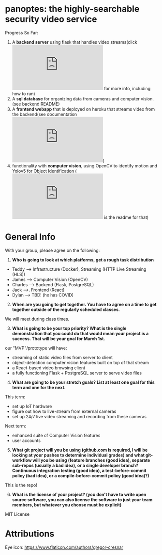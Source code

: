 # panoptes: the highly-searchable security video service

Progress So Far:

1. A **backend server** using flask that handles video streams(click ![HERE](https://github.com/theodorewahle/panoptes/blob/main/backend/README.md) for more info, including how to run)
2. A **sql database** for organizing data from cameras and computer vision. (see backend README)
3. A **frontend webapp** that is deployed on heroku that streams video from the backend(see documentation ![HERE](https://github.com/theodorewahle/panoptes/blob/main/frontend/README.md))
4. functionality with **computer vision**, using OpenCV to identify motion and Yolov5 for Object Identification (![HERE](https://github.com/theodorewahle/panoptes/blob/main/computer-vision/COMPUTER_VISION.md) is the readme for that)

# General Info

With your group, please agree on the following:

1. **Who is going to look at which platforms, get a rough task distribution**

- Teddy --> Infrastructure (Docker), Streaming (HTTP Live Streaming (HLS))
- James --> Computer Vision (OpenCV)
- Charles --> Backend (Flask, PostgreSQL)
- Jack -->. Frontend (React)
- Dylan --> TBD! (he has COVID)

2. **When are you going to get together. You have to agree on a time to get together outside of the regularly scheduled classes.**
   
We will meet during class times.

3. **What is going to be your top priority? What is the single demonstration that you could do that would mean your project is a success. That will be your goal for March 1st.**
    
our "MVP"/prototype will have:
- streaming of static video files from server to client
- object-detection computer vision features built on top of that stream
- a React-based video browsing client
- a fully functioning Flask + PostgreSQL server to serve video files

4. **What are going to be your stretch goals? List at least one goal for this term and one for the next.**

This term:
- set up IoT hardware
- figure out how to live-stream from external cameras
- set up 24/7 live video streaming and recording from these cameras

Next term:
- enhanced suite of Computer Vision features
- user accounts

5. **What git project will you be using (github.com is required, I will be looking at your pushes to determine individual grades) and what git-workflow will you be using (feature branches (good idea), separate sub-repos (usually a bad idea), or a single developer branch? Continuous integration testing (good idea), a test-before-commit policy (bad idea), or a compile-before-commit policy (good idea)?)**
    
This is the repo!

6. **What is the license of your project? (you don't have to write open source software, you can also license the software to just your team members, but whatever you choose must be explicit)**

MIT License

# Attributions
Eye icon: https://www.flaticon.com/authors/gregor-cresnar
